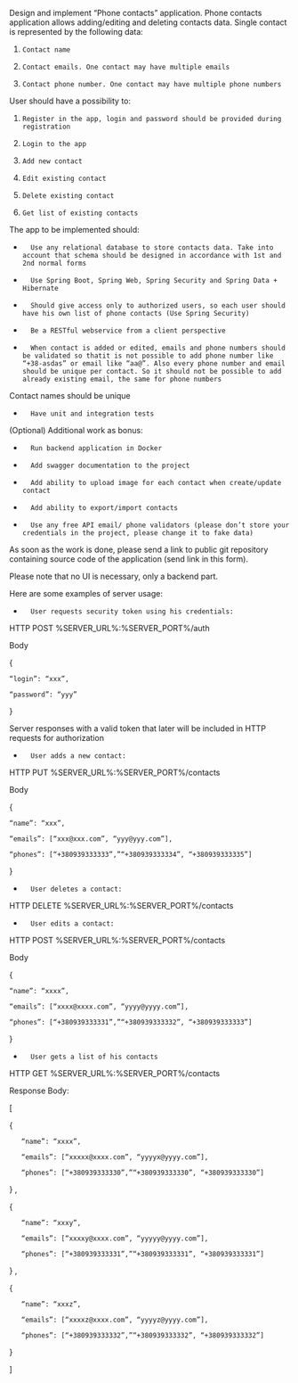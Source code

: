 Design and implement “Phone contacts” application. Phone contacts application allows adding/editing and deleting contacts data. Single contact is represented by the following data:

1.     Contact name

2.     Contact emails. One contact may have multiple emails

3.     Contact phone number. One contact may have multiple phone numbers

User should have a possibility to:

1.     Register in the app, login and password should be provided during registration

2.     Login to the app

3.     Add new contact

4.     Edit existing contact

5.     Delete existing contact

6.     Get list of existing contacts

 

The app to be implemented should:

-       Use any relational database to store contacts data. Take into account that schema should be designed in accordance with 1st and 2nd normal forms

-       Use Spring Boot, Spring Web, Spring Security and Spring Data + Hibernate

-       Should give access only to authorized users, so each user should have his own list of phone contacts (Use Spring Security)

-       Be a RESTful webservice from a client perspective

-       When contact is added or edited, emails and phone numbers should be validated so thatit is not possible to add phone number like “+38-asdas” or email like “aa@”. Also every phone number and email should be unique per contact. So it should not be possible to add already existing email, the same for phone numbers

Contact names should be unique

-       Have unit and integration tests

 

(Optional) Additional work as bonus:

-       Run backend application in Docker

-       Add swagger documentation to the project

-       Add ability to upload image for each contact when create/update contact

-       Add ability to export/import contacts

-       Use any free API email/ phone validators (please don’t store your credentials in the project, please change it to fake data)

 

 As soon as the work is done, please send a link to public git repository containing source code of the application (send link in this form).

  

Please note that no UI is necessary, only a backend part.

 

 

Here are some examples of server usage:

-       User requests security token using his credentials:


HTTP POST %SERVER_URL%:%SERVER_PORT%/auth

Body

{

    “login”: “xxx”,

    “password”: “yyy”

}

Server responses with a valid token that later will be included in HTTP requests for authorization

 

-       User adds a new contact:

 

HTTP PUT %SERVER_URL%:%SERVER_PORT%/contacts

Body

{

    “name”: “xxx”,

    “emails”: [“xxx@xxx.com”, “yyy@yyy.com”],

    “phones”: [“+380939333333”,”“+380939333334”, “+380939333335”]

}

 -       User deletes a contact:

HTTP DELETE %SERVER_URL%:%SERVER_PORT%/contacts

 

-       User edits a contact:

HTTP POST %SERVER_URL%:%SERVER_PORT%/contacts

Body

{

    “name”: “xxxx”,

    “emails”: [“xxxx@xxxx.com”, “yyyy@yyyy.com”],

    “phones”: [“+380939333331”,”“+380939333332”, “+380939333333”]

}

 

-       User gets a list of his contacts

HTTP GET %SERVER_URL%:%SERVER_PORT%/contacts

 

Response Body:

[

   {

       “name”: “xxxx”,

       “emails”: [“xxxxx@xxxx.com”, “yyyyx@yyyy.com”],

       “phones”: [“+380939333330”,”“+380939333330”, “+380939333330”]

   } ,

   {

       “name”: “xxxy”,

       “emails”: [“xxxxy@xxxx.com”, “yyyyy@yyyy.com”],

       “phones”: [“+380939333331”,”“+380939333331”, “+380939333331”]

   } ,

   {

       “name”: “xxxz”,

       “emails”: [“xxxxz@xxxx.com”, “yyyyz@yyyy.com”],

       “phones”: [“+380939333332”,”“+380939333332”, “+380939333332”]

   }

 ]